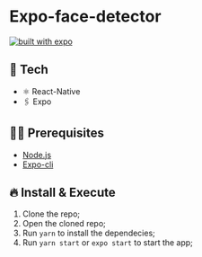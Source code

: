 # Expo-face-detector

[![built with expo](https://img.shields.io/badge/MADE%20WITH%20EXPO-000.svg?style=for-the-badge&logo=expo&labelColor=4630eb&logoWidth=20)](https://github.com/expo/expo)

## 🚀 Tech

- ⚛️ React-Native
- 🖇 Expo

## ✋🏻 Prerequisites

- [Node.js](https://nodejs.org/)
- [Expo-cli](https://expo.io/tools#cli)

## 🔥 Install & Execute

1. Clone the repo;
2. Open the cloned repo;
3. Run `yarn` to install the dependecies;
4. Run `yarn start` or `expo start` to start the app;

